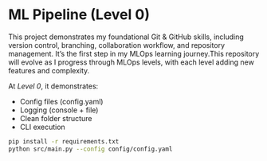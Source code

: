 # ML Pipeline  (Level 0)

This project demonstrates my foundational Git & GitHub skills, including version control, branching, collaboration workflow, and repository management. It’s the first step in my MLOps learning journey.This repository will evolve as I progress through MLOps levels, with each level adding new features and complexity.


At *Level 0*, it demonstrates:

- Config files (config.yaml)
- Logging (console + file)
- Clean folder structure
- CLI execution


```bash
pip install -r requirements.txt
python src/main.py --config config/config.yaml

